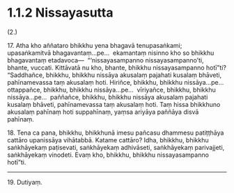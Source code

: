 # 1.1.2 Nissayasutta

(2.)

17\. Atha kho aññataro bhikkhu yena bhagavā tenupasaṅkami; upasaṅkamitvā bhagavantaṃ…pe…  ekamantaṃ nisinno kho so bhikkhu bhagavantaṃ etadavoca—  “‘nissayasampanno nissayasampanno’ti, bhante, vuccati. Kittāvatā nu kho, bhante, bhikkhu nissayasampanno hotī”ti? “Saddhañce, bhikkhu, bhikkhu nissāya akusalaṃ pajahati kusalaṃ bhāveti, pahīnamevassa taṃ akusalaṃ hoti. Hiriñce, bhikkhu, bhikkhu nissāya…pe…  ottappañce, bhikkhu, bhikkhu nissāya…pe…  vīriyañce, bhikkhu, bhikkhu nissāya…pe…  paññañce, bhikkhu, bhikkhu nissāya akusalaṃ pajahati kusalaṃ bhāveti, pahīnamevassa taṃ akusalaṃ hoti. Taṃ hissa bhikkhuno akusalaṃ pahīnaṃ hoti suppahīnaṃ, yaṃsa ariyāya paññāya disvā pahīnaṃ.

18\. Tena ca pana, bhikkhu, bhikkhunā imesu pañcasu dhammesu patiṭṭhāya cattāro upanissāya vihātabbā. Katame cattāro? Idha, bhikkhu, bhikkhu saṅkhāyekaṃ paṭisevati, saṅkhāyekaṃ adhivāseti, saṅkhāyekaṃ parivajjeti, saṅkhāyekaṃ vinodeti. Evaṃ kho, bhikkhu, bhikkhu nissayasampanno hotī”ti.

---

19\. Dutiyaṃ.
